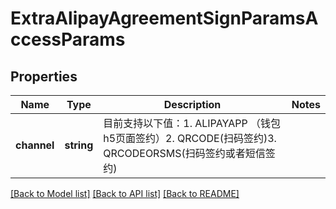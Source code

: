 # ExtraAlipayAgreementSignParamsAccessParams

## Properties
Name | Type | Description | Notes
------------ | ------------- | ------------- | -------------
**channel** | **string** | 目前支持以下值：1. ALIPAYAPP （钱包h5页面签约）2. QRCODE(扫码签约)3. QRCODEORSMS(扫码签约或者短信签约) | 

[[Back to Model list]](../../README.md#documentation-for-models) [[Back to API list]](../../README.md#documentation-for-api-endpoints) [[Back to README]](../../README.md)


